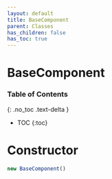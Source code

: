 ```yaml
---
layout: default
title: BaseComponent
parent: Classes
has_children: false
has_toc: true
---
```


# BaseComponent
### Table of Contents
{: .no_toc .text-delta }

- TOC
{:toc}
# Constructor
```js
new BaseComponent()
```
